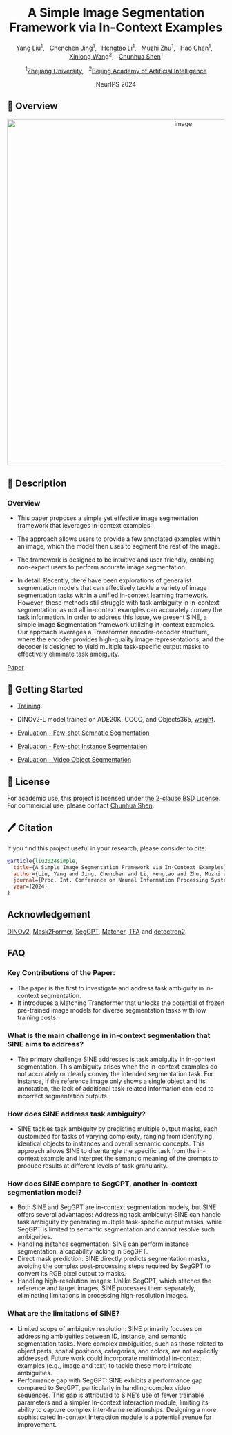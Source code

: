 <div align="center">

<h1>A Simple Image Segmentation Framework via In-Context Examples </h1>

[Yang Liu](https://scholar.google.com/citations?user=9JcQ2hwAAAAJ&hl=en)<sup>1</sup>, &nbsp; 
[Chenchen Jing](https://jingchenchen.github.io/)<sup>1</sup>, &nbsp;
Hengtao Li<sup>1</sup>, &nbsp;
[Muzhi Zhu](https://scholar.google.com/citations?user=064gBH4AAAAJ&hl=en)<sup>1</sup>, &nbsp;
[Hao Chen](https://stan-haochen.github.io/)<sup>1</sup>, &nbsp;
[Xinlong Wang](https://www.xloong.wang/)<sup>2</sup>, &nbsp;
[Chunhua Shen](https://cshen.github.io/)<sup>1</sup>

<sup>1</sup>[Zhejiang University](https://www.zju.edu.cn/english/), &nbsp;
<sup>2</sup>[Beijing Academy of Artificial Intelligence](https://www.baai.ac.cn/english.html)

NeurIPS 2024

</div>

## 🚀 Overview
<div align="center">
<img width="800" alt="image" src="figs/framework.png">
</div>

## 📖 Description

### Overview
- This paper proposes a simple yet effective image segmentation framework that leverages in-context examples.
- The approach allows users to provide a few annotated examples within an image, which the model then uses to segment the rest of the image.
- The framework is designed to be intuitive and user-friendly, enabling non-expert users to perform accurate image segmentation.

- In detail:
Recently, there have been explorations of generalist segmentation models that can effectively tackle a variety of image segmentation tasks within a unified in-context learning framework. 
However, these methods still struggle with task ambiguity in in-context segmentation, as not all in-context examples can accurately convey the task information. 
In order to address this issue, we present SINE, a simple image **S**egmentation framework utilizing **in**-context **e**xamples. 
Our approach leverages a Transformer encoder-decoder structure, where the encoder provides high-quality image representations, and the decoder is designed to yield multiple task-specific output masks to effectively eliminate task ambiguity.

[Paper](https://arxiv.org/abs/2410.04842)


## 👻 Getting Started

- [Training](TRAINING.md). 

- DINOv2-L model trained on ADE20K, COCO, and Objects365, [weight](https://drive.google.com/file/d/1GYQbbUZClbmhVESDLpRwqe-TyijW2kKb/view?usp=sharing).

- [Evaluation - Few-shot Semnatic Segmentation](inference_fss/EVALUATION.md)

- [Evaluation - Few-shot Instance Segmentation](inference_fsod/EVALUATION.md)

- [Evaluation - Video Object Segmentation](inference_vos/EVALUATION.md)



## 🎫 License

For academic use, this project is licensed under [the 2-clause BSD License](LICENSE). For commercial use, please contact [Chunhua Shen](mailto:chhshen@gmail.com).

## 🖊️ Citation


If you find this project useful in your research, please consider to cite:


```BibTeX
@article{liu2024simple,
  title={A Simple Image Segmentation Framework via In-Context Examples},
  author={Liu, Yang and Jing, Chenchen and Li, Hengtao and Zhu, Muzhi and Chen, Hao and Wang, Xinlong and Shen, Chunhua},
  journal={Proc. Int. Conference on Neural Information Processing Systems (NeurIPS)},
  year={2024}
}
```

## Acknowledgement
[DINOv2](https://github.com/facebookresearch/dinov2), [Mask2Former](https://github.com/facebookresearch/Mask2Former), [SegGPT](https://github.com/baaivision/Painter/tree/main/SegGPT), [Matcher](https://github.com/aim-uofa/Matcher), [TFA](https://github.com/ucbdrive/few-shot-object-detection) and [detectron2](https://github.com/facebookresearch/detectron2).

## FAQ
### Key Contributions of the Paper:
- The paper is the first to investigate and address task ambiguity in in-context segmentation.
- It introduces a Matching Transformer that unlocks the potential of frozen pre-trained image models for diverse segmentation tasks with low training costs.

### What is the main challenge in in-context segmentation that SINE aims to address?
- The primary challenge SINE addresses is task ambiguity in in-context segmentation. This ambiguity arises when the in-context examples do not accurately or clearly convey the intended segmentation task. For instance, if the reference image only shows a single object and its annotation, the lack of additional task-related information can lead to incorrect segmentation outputs.

### How does SINE address task ambiguity?
- SINE tackles task ambiguity by predicting multiple output masks, each customized for tasks of varying complexity, ranging from identifying identical objects to instances and overall semantic concepts. This approach allows SINE to disentangle the specific task from the in-context example and interpret the semantic meaning of the prompts to produce results at different levels of task granularity.

### How does SINE compare to SegGPT, another in-context segmentation model?
- Both SINE and SegGPT are in-context segmentation models, but SINE offers several advantages:
Addressing task ambiguity: SINE can handle task ambiguity by generating multiple task-specific output masks, while SegGPT is limited to semantic segmentation and cannot resolve such ambiguities.
- Handling instance segmentation: SINE can perform instance segmentation, a capability lacking in SegGPT.
- Direct mask prediction: SINE directly predicts segmentation masks, avoiding the complex post-processing steps required by SegGPT to convert its RGB pixel output to masks.
- Handling high-resolution images: Unlike SegGPT, which stitches the reference and target images, SINE processes them separately, eliminating limitations in processing high-resolution images.

### What are the limitations of SINE?
- Limited scope of ambiguity resolution: SINE primarily focuses on addressing ambiguities between ID, instance, and semantic segmentation tasks. More complex ambiguities, such as those related to object parts, spatial positions, categories, and colors, are not explicitly addressed. Future work could incorporate multimodal in-context examples (e.g., image and text) to tackle these more intricate ambiguities.
- Performance gap with SegGPT: SINE exhibits a performance gap compared to SegGPT, particularly in handling complex video sequences. This gap is attributed to SINE's use of fewer trainable parameters and a simpler In-context Interaction module, limiting its ability to capture complex inter-frame relationships. Designing a more sophisticated In-context Interaction module is a potential avenue for improvement.
